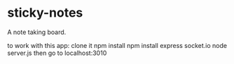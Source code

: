 # sticky-notes
A note taking board.

to work with this app:
clone it
npm install 
npm install express socket.io 
node server.js
then go to localhost:3010




